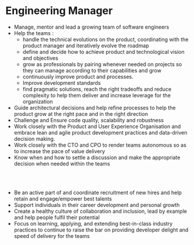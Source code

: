 # Engineering Manager

* Manage, mentor and lead a growing team of software engineers
* Help the teams :
  * handle the technical evolutions on the product, coordinating with the product manager and iteratively evolve the roadmap
  * define and decide how to achieve product and technological vision and objectives
  * grow as professionals by pairing whenever needed on projects  so they can manage according to their capabilities and grow
  * continuously improve product and processes.
  * Improve development standards
  * find pragmatic solutions, reach the right tradeoffs and reduce complexity to help them deliver and increase leverage for the organization
* Guide architectural decisions and help refine processes to help the product grow at the right pace and in the right direction
* Challenge and Ensure code quality, scalability and robustness
* Work closely with the Product and User Experience Organisation and embrace lean and agile product development practices and data-driven decision making.
* Work closely with the CTO and CPO to render teams autonomous so as to increase the pace of value delivery
* Know when and how to settle a discussion and make the appropriate decision when needed within the teams

<br>
<br>

* Be an active part of and coordinate recruitment of new hires and help retain and engage/empower best talents
* Support individuals in their career development and personal growth
* Create a healthy culture of collaboration and inclusion, lead by example and help people fulfil their potential
* Focus on learning, applying, and extending best-in-class industry practices to continue to raise the bar on providing developer delight and speed of delivery for the teams
